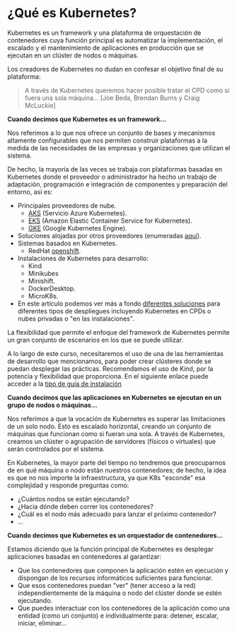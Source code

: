 # ¿Qué es Kubernetes?

Kubernetes es un framework y una plataforma de orquestación de contenedores cuya función principal es automatizar la implementación, el escalado y el mantenimiento de aplicaciones en producción que se ejecutan en un clúster de nodos o máquinas.

Los creadores de Kubernetes no dudan en confesar el objetivo final de su plataforma:

> A través de Kubernetes queremos hacer posible tratar el CPD como si fuera una sola máquina... [Joe Beda, Brendan Burns y Craig McLuckie]

**Cuando decimos que Kubernetes es un framework...**

Nos referimos a lo que nos ofrece un conjunto de bases y mecanismos altamente configurables que nos permiten construir plataformas a la medida de las necesidades de las empresas y organizaciones que utilizan el sistema.

De hecho, la mayoría de las veces se trabaja con plataformas basadas en Kubernetes donde el proveedor o administrador ha hecho un trabajo de adaptación, programación e integración de componentes y preparación del entorno, así es:

- Principales proveedores de nube.
   - [AKS](https://azure.microsoft.com/es-es/services/kubernetes-service/) (Servicio Azure Kubernetes).
   - [EKS](https://aws.amazon.com/es/eks/) (Amazon Elastic Container Service for Kubernetes).
   - [GKE](https://aws.amazon.com/es/eks/) (Google Kubernetes Engine).
- Soluciones alojadas por otros proveedores (enumeradas [aquí](https://kubernetes.io/partners/#conformance)).
- Sistemas basados ​​en Kubernetes.
   - RedHat [openshift](https://www.redhat.com/es/technologies/cloud-computing/openshift).
- Instalaciones de Kubernetes para desarrollo:
   - Kind
   - Minikubes
   - Minishift.
   - DockerDesktop.
   - MicroK8s.
- En este artículo podemos ver más a fondo [diferentes soluciones](https://betterprogramming.pub/choose-the-right-kubernetes-hosting-solution-a842878fc594) para diferentes tipos de despliegues incluyendo Kubernetes en CPDs o nubes privadas o "en las instalaciones".

La flexibilidad que permite el enfoque del framework de Kubernetes permite un gran conjunto de escenarios en los que se puede utilizar.

A lo largo de este curso, necesitaremos el uso de una de las herramientas de desarrollo que mencionamos, para poder crear clústeres donde se puedan desplegar las prácticas. Recomendamos el uso de Kind, por la potencia y flexibilidad que proporciona. En el siguiente enlace puede acceder a la [tipo de guía de instalación](https://kind.sigs.k8s.io/docs/user/quick-start)

**Cuando decimos que las aplicaciones en Kubernetes se ejecutan en un grupo de nodos o máquinas...**

Nos referimos a que la vocación de Kubernetes es superar las limitaciones de un solo nodo. Esto es escalado horizontal, creando un conjunto de máquinas que funcionan como si fueran una sola. A través de Kubernetes, creamos un clúster o agrupación de servidores (físicos o virtuales) que serán controlados por el sistema.

En Kubernetes, la mayor parte del tiempo no tendremos que preocuparnos de en qué máquina o nodo están nuestros contenedores; de hecho, la idea es que no nos importe la infraestructura, ya que K8s "esconde" esa complejidad y responde preguntas como:

- ¿Cuántos nodos se están ejecutando?
- ¿Hacia dónde deben correr los contenedores?
- ¿Cuál es el nodo más adecuado para lanzar el próximo contenedor?
- ...

**Cuando decimos que Kubernetes es un orquestador de contenedores...**

Estamos diciendo que la función principal de Kubernetes es desplegar aplicaciones basadas en contenedores al garantizar:

- Que los contenedores que componen la aplicación estén en ejecución y dispongan de los recursos informáticos suficientes para funcionar.
- Que esos contenedores puedan "ver" (tener acceso a la red) independientemente de la máquina o nodo del clúster donde se estén ejecutando.
- Que puedes interactuar con los contenedores de la aplicación como una entidad (como un conjunto) e individualmente para: detener, escalar, iniciar, eliminar...
